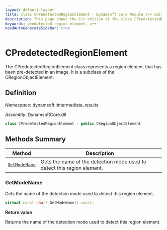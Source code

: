 ```yaml
---
layout: default-layout
title: class CPredetectedRegionElement - Dynamsoft Core Module C++ Edition API Reference
description: This page shows the C++ edition of the class CPredetectedRegionElement in Dynamsoft Core Module.
keywords: predetected region element, c++
needAutoGenerateSidebar: true
---
```


# CPredetectedRegionElement

The CPredetectedRegionElement class represents a region element that has been pre-detected in an image. It is a subclass of the CRegionObjectElement.

## Definition

*Namespace:* dynamsoft::intermediate_results

*Assembly:* DynamsoftCore.dll

```cpp
class CPredetectedRegionElement : public CRegionObjectElement
```

## Methods Summary

| Method               | Description |
|----------------------|-------------|
| [`GetModeName`](#getmodename) | Gets the name of the detection mode used to detect this region element. |

### GetModeName

Gets the name of the detection mode used to detect this region element.

```cpp
virtual const char* GetModeName() const;
```

**Return value**

Returns the name of the detection mode used to detect this region element.

